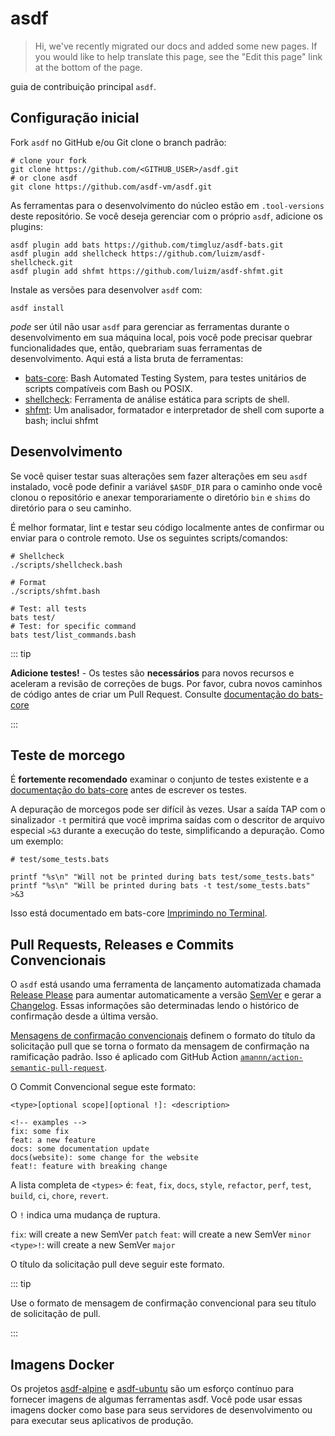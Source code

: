 # asdf

> Hi, we've recently migrated our docs and added some new pages. If you would like to help translate this page, see the "Edit this page" link at the bottom of the page.

guia de contribuição principal `asdf`.

## Configuração inicial

Fork `asdf` no GitHub e/ou Git clone o branch padrão:

```shell:no-line-numbers
# clone your fork
git clone https://github.com/<GITHUB_USER>/asdf.git
# or clone asdf
git clone https://github.com/asdf-vm/asdf.git
```

As ferramentas para o desenvolvimento do núcleo estão em `.tool-versions` deste repositório.  Se você deseja gerenciar com o próprio `asdf`, adicione os plugins:

```shell:no-line-numbers
asdf plugin add bats https://github.com/timgluz/asdf-bats.git
asdf plugin add shellcheck https://github.com/luizm/asdf-shellcheck.git
asdf plugin add shfmt https://github.com/luizm/asdf-shfmt.git
```

Instale as versões para desenvolver `asdf` com:

```shell:no-line-numbers
asdf install
```

_pode_ ser útil não usar `asdf` para gerenciar as ferramentas durante o desenvolvimento em sua máquina local, pois você pode precisar quebrar funcionalidades que, então, quebrariam suas ferramentas de desenvolvimento.  Aqui está a lista bruta de ferramentas:

- [bats-core](https://github.com/bats-core/bats-core): Bash Automated Testing System, para testes unitários de scripts compatíveis com Bash ou POSIX.
- [shellcheck](https://github.com/koalaman/shellcheck): Ferramenta de análise estática para scripts de shell.
- [shfmt](https://github.com/mvdan/sh): Um analisador, formatador e interpretador de shell com suporte a bash; inclui shfmt

## Desenvolvimento

Se você quiser testar suas alterações sem fazer alterações em seu `asdf` instalado, você pode definir a variável `$ASDF_DIR` para o caminho onde você clonou o repositório e anexar temporariamente o diretório `bin` e `shims` do diretório para o seu caminho.

É melhor formatar, lint e testar seu código localmente antes de confirmar ou enviar para o controle remoto. Use os seguintes scripts/comandos:

```shell:no-line-numbers
# Shellcheck
./scripts/shellcheck.bash

# Format
./scripts/shfmt.bash

# Test: all tests
bats test/
# Test: for specific command
bats test/list_commands.bash
```

::: tip

 **Adicione testes!** - Os testes são **necessários** para novos recursos e aceleram a revisão de correções de bugs.  Por favor, cubra novos caminhos de código antes de criar um Pull Request.  Consulte [documentação do bats-core](https://bats-core.readthedocs.io/en/stable/index.html)

:::

## Teste de morcego

É **fortemente recomendado** examinar o conjunto de testes existente e a [documentação do bats-core](https://bats-core.readthedocs.io/en/stable/index.html) antes de escrever os testes.

A depuração de morcegos pode ser difícil às vezes. Usar a saída TAP com o sinalizador `-t` permitirá que você imprima saídas com o descritor de arquivo especial `>&3` durante a execução do teste, simplificando a depuração. Como um exemplo:

```shell
# test/some_tests.bats

printf "%s\n" "Will not be printed during bats test/some_tests.bats"
printf "%s\n" "Will be printed during bats -t test/some_tests.bats" >&3
```

Isso está documentado em bats-core [Imprimindo no Terminal](https://bats-core.readthedocs.io/en/stable/writing-tests.html#printing-to-the-terminal).

## Pull Requests, Releases e Commits Convencionais

O `asdf` está usando uma ferramenta de lançamento automatizada chamada [Release Please](https://github.com/googleapis/release-please) para aumentar automaticamente a versão [SemVer](https://semver.org/) e gerar a [Changelog](https://github.com/asdf-vm/asdf/blob/master/CHANGELOG.md).  Essas informações são determinadas lendo o histórico de confirmação desde a última versão.

[Mensagens de confirmação convencionais](https://www.conventionalcommits.org/) definem o formato do título da solicitação pull que se torna o formato da mensagem de confirmação na ramificação padrão. Isso é aplicado com GitHub Action [`amannn/action-semantic-pull-request`](https://github.com/amannn/action-semantic-pull-request).

O Commit Convencional segue este formato:

```:no-line-numbers
<type>[optional scope][optional !]: <description>

<!-- examples -->
fix: some fix
feat: a new feature
docs: some documentation update
docs(website): some change for the website
feat!: feature with breaking change
```

A lista completa de `<types>` é: `feat`, `fix`, `docs`, `style`, `refactor`, `perf`, `test`, `build`, `ci`, `chore`, `revert`.

O `!` indica uma mudança de ruptura.

`fix`: will create a new SemVer `patch`
`feat`: will create a new SemVer `minor`
`<type>!`: will create a new SemVer `major`

O título da solicitação pull deve seguir este formato.

::: tip

Use o formato de mensagem de confirmação convencional para seu título de solicitação de pull.

:::

## Imagens Docker

Os projetos [asdf-alpine](https://github.com/vic/asdf-alpine) e [asdf-ubuntu](https://github.com/vic/asdf-ubuntu) são um esforço contínuo para fornecer imagens de algumas ferramentas asdf.  Você pode usar essas imagens docker como base para seus servidores de desenvolvimento ou para executar seus aplicativos de produção.
